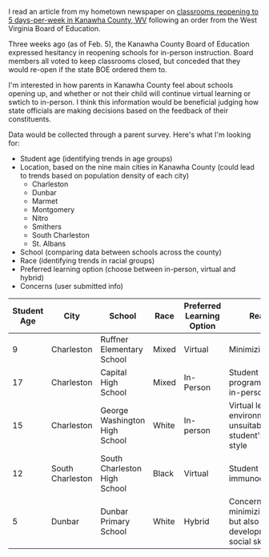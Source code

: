 I read an article from my hometown newspaper on [classrooms reopening to 5 days-per-week in Kanawha County, WV](https://www.wvgazettemail.com/news/education/kanawha-classrooms-reopening-5-days-a-week-monday/article_5bf365e9-8cea-5802-8d36-76394f177b5a.html) following an order from the West Virginia Board of Education.

Three weeks ago (as of Feb. 5), the Kanawha County Board of Education expressed hesitancy in reopening schools for in-person instruction. Board members all voted to keep classrooms closed, but conceded that they would re-open if the state BOE ordered them to.

I'm interested in how parents in Kanawha County feel about schools opening up, and whether or not their child will continue virtual learning or swtich to in-person. I think this information would be beneficial judging how state officials are making decisions based on the feedback of their constituents.

Data would be collected through a parent survey. Here's what I'm looking for:
- Student age (identifying trends in age groups)
- Location, based on the nine main cities in Kanawha County (could lead to trends based on population density of each city)
  - Charleston
  - Dunbar
  - Marmet
  - Montgomery
  - Nitro
  - Smithers
  - South Charleston
  - St. Albans
- School (comparing data between schools across the county)
- Race (identifying trends in racial groups)
- Preferred learning option (choose between in-person, virtual and hybrid)
- Concerns (user submitted info)

| Student Age | City | School | Race | Preferred Learning Option | Reasoning |
| - | - | - | - | - | - |
| 9 | Charleston | Ruffner Elementary School | Mixed | Virtual | Minimizing exposure |
| 17 | Charleston | Capital High School | Mixed | In-Person | Student enrolled in program that is only in-person |
| 15 | Charleston | George Washington High School | White | In-person | Virtual learning environment unsuitable for student's learning style |
| 12 | South Charleston | South Charleston High School | Black | Virtual | Student is immunocompromised |
| 5 | Dunbar | Dunbar Primary School | White | Hybrid | Concerned about minimizing exposure, but also student's development of social skills |
